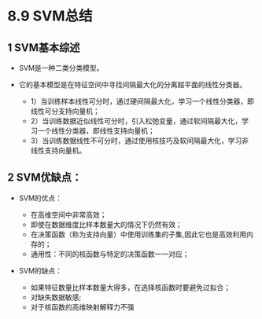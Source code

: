 # 8.9 SVM总结

## 1 SVM基本综述

- SVM是一种二类分类模型。

- 它的基本模型是在特征空间中寻找间隔最大化的分离超平面的线性分类器。
    - 1）当训练样本线性可分时，通过硬间隔最大化，学习一个线性分类器，即线性可分支持向量机；
    - 2）当训练数据近似线性可分时，引入松弛变量，通过软间隔最大化，学习一个线性分类器，即线性支持向量机；
    - 3）当训练数据线性不可分时，通过使用核技巧及软间隔最大化，学习非线性支持向量机。



## 2 SVM优缺点：

- SVM的优点：
    - 在高维空间中非常高效；
    - 即使在数据维度比样本数量大的情况下仍然有效；
    - 在决策函数（称为支持向量）中使用训练集的子集,因此它也是高效利用内存的；
    - 通用性：不同的核函数与特定的决策函数一一对应；

- SVM的缺点：
    - 如果特征数量比样本数量大得多，在选择核函数时要避免过拟合；
    - 对缺失数据敏感;
    - 对于核函数的高维映射解释力不强